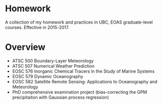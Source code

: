 # Homework

A collection of my homework and practices in UBC, EOAS graduate-level courses. Effective in 2015-2017.

# Overview

* ATSC 500 Boundary-Layer Meteorology
* ATSC 507 Numerical Weather Prediction
* EOSC 576 Inorganic Chemical Tracers in the Study of Marine Systems
* EOSC 579 Dynamic Oceanography
* EOSC 582 Satellite Remote Sensing: Applications to Oceanography and Meteorology
* PhD comprehensive examination project (bias-correcting the GPM precipitaiton with Gaussian process regression)

